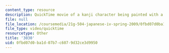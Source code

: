 ```yaml
---
content_type: resource
description: QuickTime movie of a kanji character being painted with a brush.
file: null
file_location: /coursemedia/21g-504-japanese-iv-spring-2009/0fbd07d0ba1d07b7c6079d32ce3d9950_3030.mov
file_type: video/quicktime
resourcetype: Other
title: '3030'
uid: 0fbd07d0-ba1d-07b7-c607-9d32ce3d9950
---
```


